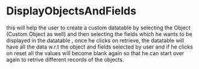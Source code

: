 # DisplayObjectsAndFields
this will help the user to create a custom datatable by selecting the Object (Custom Object as well) and then selecting the fields which he wants to be displayed in the datatable
, once he clicks on retrieve, the datatable will have all the data w.r.t the object and fields selected by user and if he clicks on reset all the values will become blank again so
that he can start over again to retrive different records of the objects. 
